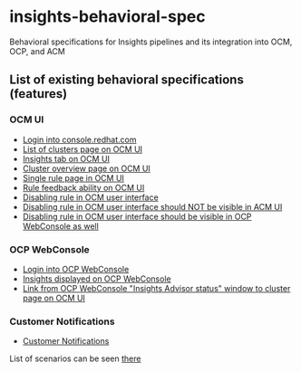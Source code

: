 # insights-behavioral-spec
Behavioral specifications for Insights pipelines and its integration into OCM, OCP, and ACM

## List of existing behavioral specifications (features)

### OCM UI

* [Login into console.redhat.com](features/OCM_login.feature)
* [List of clusters page on OCM UI](features/OCM_cluster_list.feature)
* [Insights tab on OCM UI](features/OCM_insights_tab.feature)
* [Cluster overview page on OCM UI](features/OCM_cluster_overview.feature)
* [Single rule page in OCM UI](features/OCM_single_rule_page.feature)
* [Rule feedback ability on OCM UI](features/OCM_rule_feedback.feature)
* [Disabling rule in OCM user interface](features/OCM_disable_rule.feature)
* [Disabling rule in OCM user interface should NOT be visible in ACM UI](features/OCM_disable_rule_on_ACM.feature)
* [Disabling rule in OCM user interface should be visible in OCP WebConsole as well](features/OCM_disable_rule_on_OCP.feature)


### OCP WebConsole

* [Login into OCP WebConsole](features/OCP_WebConsole_login.feature)
* [Insights displayed on OCP WebConsole](features/OCP_WebConsole_insights.feature)
* [Link from OCP WebConsole "Insights Advisor status" window to cluster page on OCM UI](features/OCP_WebConsole_to_cluster_page.feature)


### Customer Notifications

* [Customer Notifications](features/customer_notifications.feature)

List of scenarios can be seen [there](features/README.md)
